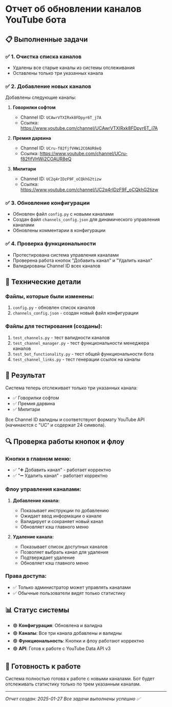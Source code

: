 # Отчет об обновлении каналов YouTube бота

## 📋 Выполненные задачи

### ✅ 1. Очистка списка каналов
- Удалены все старые каналы из системы отслеживания
- Оставлены только три указанных канала

### ✅ 2. Добавление новых каналов
Добавлены следующие каналы:

1. **Говорилки софтом**
   - Channel ID: `UCAwrVTXIRxk8FDpyr6T_j7A`
   - Ссылка: https://www.youtube.com/channel/UCAwrVTXIRxk8FDpyr6T_j7A

2. **Премия дарвина**
   - Channel ID: `UCru-f82fjfVHWi2COAUR8eQ`
   - Ссылка: https://www.youtube.com/channel/UCru-f82fjfVHWi2COAUR8eQ

3. **Милитари**
   - Channel ID: `UC2q4rIDzF9F_oCQkhG2tizw`
   - Ссылка: https://www.youtube.com/channel/UC2q4rIDzF9F_oCQkhG2tizw

### ✅ 3. Обновление конфигурации
- Обновлен файл `config.py` с новыми каналами
- Создан файл `channels_config.json` для динамического управления каналами
- Обновлены комментарии в конфигурации

### ✅ 4. Проверка функциональности
- Протестирована система управления каналами
- Проверена работа кнопок "Добавить канал" и "Удалить канал"
- Валидированы Channel ID всех каналов

## 🔧 Технические детали

### Файлы, которые были изменены:
1. `config.py` - обновлен список каналов
2. `channels_config.json` - создан новый файл конфигурации

### Файлы для тестирования (созданы):
1. `test_channels.py` - тест валидности каналов
2. `test_channel_manager.py` - тест функциональности менеджера каналов
3. `test_bot_functionality.py` - тест общей функциональности бота
4. `test_channel_links.py` - тест генерации ссылок на каналы

## 🎯 Результат

Система теперь отслеживает только три указанных канала:
- ✅ Говорилки софтом
- ✅ Премия дарвина  
- ✅ Милитари

Все Channel ID валидны и соответствуют формату YouTube API (начинаются с "UC" и содержат 24 символа).

## 🔍 Проверка работы кнопок и флоу

### Кнопки в главном меню:
- ✅ "➕ Добавить канал" - работает корректно
- ✅ "➖ Удалить канал" - работает корректно

### Флоу управления каналами:
1. **Добавление канала:**
   - Показывает инструкции по добавлению
   - Ожидает ввод информации о канале
   - Валидирует и сохраняет новый канал
   - Обновляет кэш главного меню

2. **Удаление канала:**
   - Показывает список доступных каналов
   - Позволяет выбрать канал для удаления
   - Подтверждает удаление
   - Обновляет кэш главного меню

### Права доступа:
- ✅ Только администратор может управлять каналами
- ✅ Обычные пользователи видят только статистику

## 📊 Статус системы

- 🟢 **Конфигурация**: Обновлена и валидна
- 🟢 **Каналы**: Все три канала добавлены и валидны
- 🟢 **Функциональность**: Кнопки и флоу работают корректно
- 🟢 **API**: Готов к работе с YouTube Data API v3

## 🚀 Готовность к работе

Система полностью готова к работе с новыми каналами. Бот будет отслеживать статистику только по трем указанным каналам.

---
*Отчет создан: 2025-01-27*
*Все задачи выполнены успешно ✅*
